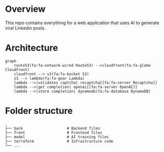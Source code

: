 # Overview
This repo contains everything for a web application that uses AI to generate viral Linkedin posts.

# Architecture
```mermaid
graph
    route53(fa:fa-network-wired Route53) -->cloudfront(fa:fa-globe Cloudfront)
    cloudfront --> s3(fa:fa-bucket S3)
    s3 --> lambda(fa:fa-gear Lambda)
    lambda -->|validates captcha| recaptcha[[fa:fa-server Recaptcha]]
    lambda -->|get completion| openai[[fa:fa-server OpenAI]]
    lambda -->|store completion| dynamodb(fa:fa-database DynamoDB)
```

# Folder structure
```
.
├── back                    # Backend files
├── front                   # Frontend files
├── model                   # AI training files
├── terraform               # Infrastructure code
└── ...
```